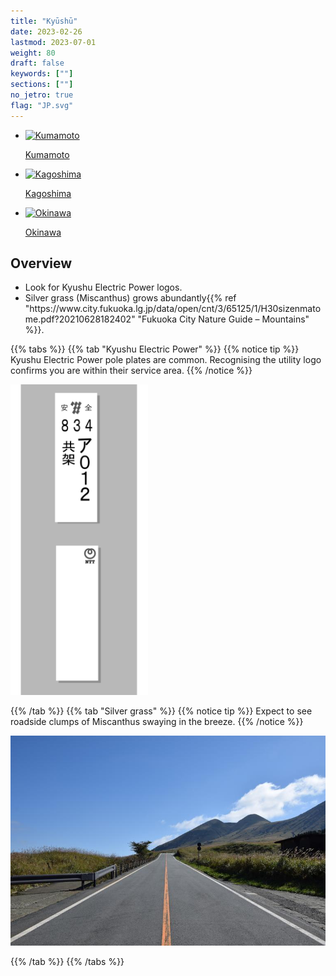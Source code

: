 ```yaml
---
title: "Kyūshū"
date: 2023-02-26
lastmod: 2023-07-01
weight: 80
draft: false
keywords: [""]
sections: [""]
no_jetro: true
flag: "JP.svg"
---
```


<ul class="flag-list-japan">
    <li data-nav-id="https://geopinning.space/rule/asia/japan/kyusyu/kumamoto/" title="Kumamoto" class="">
        <p><a href="https://geopinning.space/rule/asia/japan/kyusyu/kumamoto/" class="flag-link">
            <img src="https://geopinning.space/flags/Kumamoto.svg" alt="Kumamoto" class="flag-img-link" oncontextmenu="return false;"></a></p>
        <p><a href="https://geopinning.space/rule/asia/japan/kyusyu/kumamoto/" class="flag-link">Kumamoto</a></p>
    </li>
    <li data-nav-id="https://geopinning.space/rule/asia/japan/kyusyu/kagoshima/" title="Kagoshima" class="">
        <p><a href="https://geopinning.space/rule/asia/japan/kyusyu/kagoshima/" class="flag-link">
            <img src="https://geopinning.space/flags/Kagoshima.svg" alt="Kagoshima" class="flag-img-link" oncontextmenu="return false;"></a></p>
        <p><a href="https://geopinning.space/rule/asia/japan/kyusyu/kagoshima/" class="flag-link">Kagoshima</a></p>
    </li>
    <li data-nav-id="https://geopinning.space/rule/asia/japan/kyusyu/okinawa/" title="Okinawa" class="">
        <p><a href="https://geopinning.space/rule/asia/japan/kyusyu/okinawa/" class="flag-link">
            <img src="https://geopinning.space/flags/OKINAWA.svg" alt="Okinawa" class="flag-img-link" oncontextmenu="return false;"></a></p>
        <p><a href="https://geopinning.space/rule/asia/japan/kyusyu/okinawa/" class="flag-link">Okinawa</a></p>
    </li>
</ul>

<div class="main-desciption country-description">
    <h2 class="section-title">Overview</h2>
    <ul class="rule-list">
        <li>Look for Kyushu Electric Power logos.</li>
        <li><span class="quiz">Silver grass</span> (Miscanthus) grows abundantly{{% ref "https://www.city.fukuoka.lg.jp/data/open/cnt/3/65125/1/H30sizenmatome.pdf?20210628182402" "Fukuoka City Nature Guide – Mountains" %}}.</li>
    </ul>
</div>

{{% tabs %}}
{{% tab "Kyushu Electric Power" %}}
{{% notice tip %}}
Kyushu Electric Power pole plates are common. Recognising the utility logo confirms you are within their service area.
{{% /notice %}}

<div class="googlemap-if">
<img src="../pole/pole-kyusyu.png" width="220px">
</div>

{{% /tab %}}
{{% tab "Silver grass" %}}
{{% notice tip %}}
Expect to see roadside clumps of Miscanthus swaying in the breeze.
{{% /notice %}}

<div class="googlemap-if">
<img src="road_japan_kumamoto_method.jpg">
</div>

{{% /tab %}}
{{% /tabs %}}
